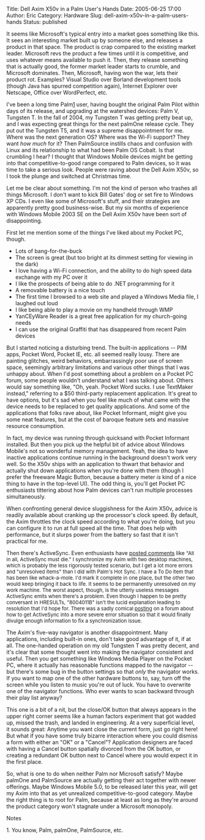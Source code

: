 Title: Dell Axim X50v in a Palm User's Hands
Date: 2005-06-25 17:00
Author: Eric
Category: Hardware
Slug: dell-axim-x50v-in-a-palm-users-hands
Status: published

It seems like Microsoft's typical entry into a market goes something
like this. It sees an interesting market built up by someone else, and
releases a product in that space. The product is crap compared to the
existing market leader. Microsoft revs the product a few times until it
is competitive, and uses whatever means available to push it. Then, they
release something that is actually good, the former market leader starts
to crumble, and Microsoft dominates. Then, Microsoft, having won the
war, lets their product rot. Examples? Visual Studio over Borland
development tools (though Java has spurred competition again), Internet
Explorer over Netscape, Office over WordPerfect, etc.<!--more-->

I've been a long time Palm[1](#note1) user, having bought the original
Palm Pilot within days of its release, and upgrading at the watershed
devices: Palm V, Tungsten T. In the fall of 2004, my Tungsten T was
getting pretty beat up, and I was expecting great things for the next
palmOne release cycle. They put out the Tungsten T5, and it was a
supreme disappointment for me. Where was the next generation OS? Where
was the Wi-Fi support? They want *how much* for it? Then PalmSource
instills chaos and confusion with Linux and its relationship to what had
been Palm OS Cobalt. Is that crumbling I hear? I thought that Windows
Mobile devices might be getting into that competitive-to-good range
compared to Palm devices, so it was time to take a serious look. People
were raving about the Dell Axim X50v, so I took the plunge and switched
at Christmas time.

Let me be clear about something. I'm not the kind of person who trashes
all things Microsoft. I don't want to kick Bill Gates' dog or set fire
to Windows XP CDs. I even like some of Microsoft's stuff, and their
strategies are apparently pretty good business-wise. But my six months
of experience with Windows Mobile 2003 SE on the Dell Axim X50v have
been sort of disappointing.

First let me mention some of the things I've liked about my Pocket PC,
though.

-   Lots of bang-for-the-buck
-   The screen is great (but too bright at its dimmest setting for
    viewing in the dark)
-   I love having a Wi-Fi connection, and the ability to do high speed
    data exchange with my PC over it
-   I like the prospects of being able to do .NET programming for it
-   A removable battery is a nice touch
-   The first time I browsed to a web site and played a Windows Media
    file, I laughed out loud
-   I like being able to play a movie on my handheld through WMP
-   YanCEyWare Reader is a great free application for my church-going
    needs
-   I can use the original Graffiti that has disappeared from recent
    Palm devices

But I started noticing a disturbing trend. The built-in applications --
PIM apps, Pocket Word, Pocket IE, etc. all seemed really lousy. There
are painting glitches, weird behaviors, embarrassingly poor use of
screen space, seemingly arbitrary limitations and various other things
that I was unhappy about. When I'd post something about a problem on a
Pocket PC forum, some people wouldn't understand what I was talking
about. Others would say something like, "Oh, yeah. Pocket Word sucks. I
use TextMaker instead," referring to a \$50 third-party replacement
application. It's great to have options, but it's sad when you feel like
much of what came with the device needs to be replaced to get quality
applications. And some of the applications that folks rave about, like
Pocket Informant, might give you some neat features, but at the cost of
baroque feature sets and massive resource consumption.

In fact, my device was running through quicksand with Pocket Informant
installed. But then you pick up the helpful bit of advice about Windows
Mobile's not so wonderful memory management. Yeah, the idea to have
inactive applications continue running in the background doesn't work
very well. So the X50v ships with an application to thwart that behavior
and actually shut down applications when you're done with them (though I
prefer the freeware Magic Button, because a battery meter *is* kind of a
nice thing to have in the top-level UI). The odd thing is, you'll get
Pocket PC enthusiasts tittering about how Palm devices can't run
multiple processes simultaneously.

When confronting general device sluggishness for the Axim X50v, advice
is readily available about cranking up the processor's clock speed. By
default, the Axim throttles the clock speed according to what you're
doing, but you can configure it to run at full speed all the time. That
does help with performance, but it slurps power from the battery so fast
that it isn't practical for me.

Then there's ActiveSync. Even enthusiasts have [posted
comments](http://www.aximsite.com/boards/showthread.php?t=43213&highlight=activesync+must+die)
like <font size="2">"All in all, ActiveSync must die." I synchronize my
Axim with two desktop machines, which is probably the less rigorously
tested scenario, but I get a lot more errors and "unresolved items" than
I did with Palm's Hot Sync. I have a To Do item that has been like
whack-a-mole. I'd mark it complete in one place, but the other two would
keep bringing it back to life. It seems to be permanently unresolved on
my work machine. The worst aspect, though, is the utterly useless
messages ActiveSync emits when there's a problem. Even though I happen
to be pretty conversant in HRESULTs, "8004011B" isn't the lucid
explanation leading to resolution that I'd hope for. There was a sadly
comical
[posting](http://www.aximsite.com/boards/showthread.php?t=41954#post618803)
on a forum about how to get ActiveSync into a more severe error
situation so that it would finally divulge enough information to fix a
synchronization issue.</font>

The Axim's five-way navigator is another disappointment. Many
applications, including built-in ones, don't take good advantage of it,
if at all. The one-handed operation on my old Tungsten T was pretty
decent, and it's clear that some thought went into making the navigator
consistent and useful. Then you get something like Windows Media Player
on the Pocket PC, where it actually has reasonable functions mapped to
the navigator -- but there's some bug in the button settings so that
*only* the navigator works. If you want to map one of the other hardware
buttons to, say, turn off the screen while you listen to music you're
out of luck. You have to overwrite one of the navigator functions. Who
ever wants to scan backward through their play list anyway?

This one is a bit of a nit, but the close/OK button that always appears
in the upper right corner seems like a human factors experiment that got
wadded up, missed the trash, and landed in engineering. At a very
superficial level, it sounds great: Anytime you want close the current
form, just go right here! But what if you have some truly bizarre
interaction where you could dismiss a form with either an "OK" or a
"Cancel"? Application designers are faced with having a Cancel button
spatially divorced from the OK button, or creating a redundant OK button
next to Cancel where you would expect it in the first place.

So, what is one to do when neither Palm nor Microsoft satisfy? Maybe
palmOne and PalmSource are actually getting their act together with
newer offerings. Maybe Windows Mobile 5.0, to be released later this
year, will get my Axim into that as yet unrealized competitive-to-good
category. Maybe the right thing is to root for Palm, because at least as
long as they're around the product category won't stagnate under a
Microsoft monopoly.

Notes

<a id='#note1'></a>1. You know, Palm, palmOne, PalmSource, etc.
